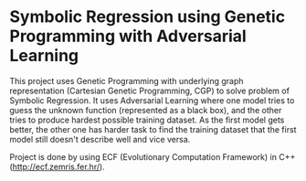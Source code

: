 # Symbolic Regression using Genetic Programming with Adversarial Learning

This project uses Genetic Programming with underlying graph representation (Cartesian Genetic Programming, CGP) 
to solve problem of Symbolic Regression. It uses Adversarial Learning where one model tries to 
guess the unknown function (represented as a black box), and the other tries to produce hardest possible
training dataset. As the first model gets better, the other one has harder task to find the training dataset 
that the first model still doesn't describe well and vice versa.

Project is done by using ECF (Evolutionary Computation Framework) in C++ (http://ecf.zemris.fer.hr/).
